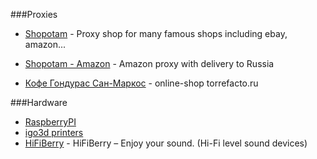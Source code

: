 ###Proxies

* [Shopotam](http://shopotam.ru) - Proxy shop for many famous shops including ebay, amazon...

* [Shopotam - Amazon](http://shopotam.ru/amazon) - Amazon proxy with delivery to Russia

* [Кофе Гондурас Сан-Маркос](http://www.torrefacto.ru/catalog/roasted/honduras-san-marcos/) - online-shop torrefacto.ru

###Hardware

- [RaspberryPI](http://shop.pimoroni.com/collections/raspberry-pi)
- [igo3d printers](http://www.igo3d.ru/)
- [HiFiBerry](https://www.hifiberry.com/) - HiFiBerry – Enjoy your sound. (Hi-Fi level sound devices)